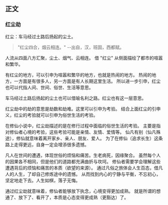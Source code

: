 ## 正文

### 红尘劫

红尘：车马经过土路后扬起的尘土。

> "红尘四合，烟云相连。" --出自，汉，班固，西都赋。

人流从四面八方汇聚，尘土、烟气、云相连。
借 "红尘" 从侧面描绘了都市的喧嚣和繁华。

有红尘的地方，可以引申为喧嚣和繁华的地方，也就是热闹的地方。
热闹的地方，一方面是有很多人，另一方面是有人长期这里生活。
所以进一步引申，红尘也可以代指人间、世间、俗世、生活等意思。

车马经过土路后扬起的尘土也可以借喻名利之路。红尘也有这一层意思。

红尘劫中的劫的意思是劫数和劫难。这里可以引申为考验。
结合上面红尘的引申义，红尘的考验就可以引申为俗世生活的考验。

在修仙小说中，红尘劫描述的是在修行过程中面临的俗世生活的考验。
主要是指对修仙者心境的考验，这些考验可能是亲情、友情、爱情等。
仙凡有别（仙凡殊途），修仙就意味着离开家乡、亲人、朋友、爱人。
为了在修仙（追求长生）这条路上走得更远，自身一定会增添很多遗憾。

凡人在世间的遭遇，体现世俗的烦恼和痛苦。生老病死，因缘聚合。
虽然每个人的因果各不相同，但是他们的道路都充满曲折与坎坷。
修仙者需要学会理解这些遭遇背后的烦恼和痛苦的本质（欲望的来源）。
通过凡俗之旅体会人生百态，借凡人的人生，了却自己修炼途中的遗憾。
从而找到内心的宁静与平衡，不忘初心，坚定地走下去。人生如棋，落子无悔。

通过红尘劫就意味着，修仙者能够放下执念，心境变得更加成熟。
就是所谓的想通了、放下了、看开了，本质是心态变得更成熟（更豁达）了。
